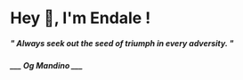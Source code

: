 <h1 title="head"> Hey 👋, I'm Endale !</h1>

**<h5><i>" Always seek out the seed of triumph in every adversity. "</i></h5>**

*<b>___ Og Mandino ___</b>*

